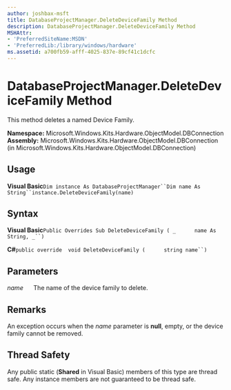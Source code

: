 ```yaml
---
author: joshbax-msft
title: DatabaseProjectManager.DeleteDeviceFamily Method
description: DatabaseProjectManager.DeleteDeviceFamily Method
MSHAttr:
- 'PreferredSiteName:MSDN'
- 'PreferredLib:/library/windows/hardware'
ms.assetid: a700fb59-afff-4025-837e-89cf41c1dcfc
---
```


# DatabaseProjectManager.DeleteDeviceFamily Method


This method deletes a named Device Family.

**Namespace:** Microsoft.Windows.Kits.Hardware.ObjectModel.DBConnection **Assembly:** Microsoft.Windows.Kits.Hardware.ObjectModel.DBConnection (in Microsoft.Windows.Kits.Hardware.ObjectModel.DBConnection)

## Usage


**Visual Basic**`Dim instance As DatabaseProjectManager``Dim name As String``instance.DeleteDeviceFamily(name)`

## Syntax


**Visual Basic**`Public Overrides Sub DeleteDeviceFamily ( _`           `name As String, _``) `

**C#**`public override  void DeleteDeviceFamily (`           `string name``)`

## Parameters


*name*      The name of the device family to delete.

## Remarks


An exception occurs when the *name* parameter is **null**, empty, or the device family cannot be removed.

## Thread Safety


Any public static (**Shared** in Visual Basic) members of this type are thread safe. Any instance members are not guaranteed to be thread safe.

 

 






